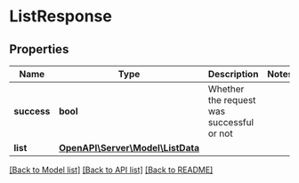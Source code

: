 # ListResponse

## Properties
Name | Type | Description | Notes
------------ | ------------- | ------------- | -------------
**success** | **bool** | Whether the request was successful or not | 
**list** | [**OpenAPI\Server\Model\ListData**](ListData.md) |  | 

[[Back to Model list]](../README.md#documentation-for-models) [[Back to API list]](../README.md#documentation-for-api-endpoints) [[Back to README]](../README.md)


